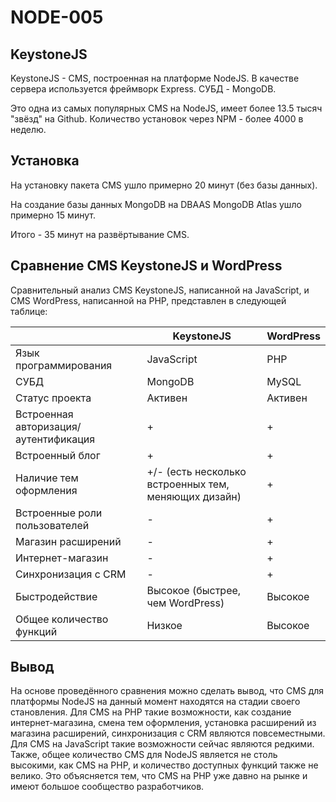# NODE-005

## KeystoneJS 

KeystoneJS - CMS, построенная на платформе NodeJS. В качестве сервера используется фреймворк Express. СУБД - MongoDB.

Это одна из самых популярных CMS на NodeJS, имеет более 13.5 тысяч "звёзд" на Github. Количество установок через NPM - более 4000 в неделю.

## Установка

На установку пакета CMS ушло примерно 20 минут (без базы данных). 

На создание базы данных MongoDB на DBAAS MongoDB Atlas ушло примерно 15 минут.

Итого - 35 минут на развёртывание CMS.

## Сравнение CMS KeystoneJS и WordPress

Сравнительный анализ CMS KeystoneJS, написанной на JavaScript, и CMS WordPress, написанной на PHP, представлен в следующей таблице:

|               | KeystoneJS    | WordPress     |
| ------------- | ------------- | ------------- |
| Язык программирования  | JavaScript  | PHP  |
| СУБД  | MongoDB  | MySQL  |
| Статус проекта  | Активен  | Активен  |
| Встроенная авторизация/аутентификация  | +  | +  |
| Встроенный блог  | +  | +  |
| Наличие тем оформления  | +/- (есть несколько встроенных тем, меняющих дизайн)  | +  |
| Встроенные роли пользователей  | -  | +  |
| Магазин расширений  | -  | +  |
| Интернет-магазин  | -  | +  |
| Синхронизация с CRM  | -  | +  |
| Быстродействие  | Высокое (быстрее, чем WordPress)  | Высокое  |
| Общее количество функций  | Низкое  | Высокое  |

## Вывод

На основе проведённого сравнения можно сделать вывод, что CMS для платформы NodeJS на данный момент находятся на стадии своего становления.
Для CMS на PHP такие возможности, как создание интернет-магазина, смена тем оформления, установка расширений из магазина расширений, синхронизация с CRM являются повсеместными.
Для CMS на JavaScript такие возможности сейчас являются редкими. Также, общее количество CMS для NodeJS является не столь высокими, как CMS на PHP, и количество доступных функций также не велико. Это объясняется тем, что CMS на PHP уже давно на рынке и имеют большое сообщество разработчиков.
